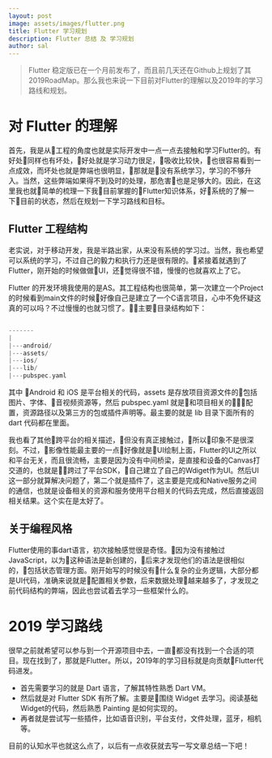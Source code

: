 ```yaml
---
layout: post
image: assets/images/flutter.png
title: Flutter 学习规划
description: Flutter 总结 及 学习规划
author: sal
---
```


> Flutter 稳定版已在一个月前发布了，而且前几天还在Github上规划了其2019RoadMap。那么我也来说一下目前对Flutter的理解以及2019年的学习路线和规划。

# 对 Flutter 的理解

首先，我是从工程的角度也就是实际开发中一点一点去接触和学习Flutter的。有好处同样也有坏处，好处就是学习动力很足，吸收比较快，也很容易看到一点成效，而坏处也就是弊端也很明显，那就是没有系统学习，学习的不够升入。当然，这些弊端如果得不到及时的处理，那危害也是足够大的。因此，在这里我也就简单的梳理一下我目前掌握的Flutter知识体系，好系统的了解一下目前的状态，然后在规划一下学习路线和目标。

## Flutter 工程结构

老实说，对于移动开发，我是半路出家，从来没有系统的学习过。当然，我也希望可以系统的学习，不过自己的毅力和执行力还是很有限的。紧接着就遇到了 Flutter，刚开始的时候做做UI，还觉得很不错，慢慢的也就喜欢上了它。

Flutter 的开发环境我使用的是AS。其工程结构也很简单，第一次建立一个Project的时候看到main文件的时候好像自己是建立了一个C语言项目，心中不免怀疑这真的可以吗？不过慢慢的也就习惯了。主要目录结构如下：

```dart

-------
|
|---android/
|---assets/
|---ios/
|---lib/
|---pubspec.yaml

```

其中 Android 和 iOS 是平台相关的代码，assets 是存放项目资源文件的包括图片、字体、音视频资源等，然后 pubspec.yaml 就是和项目相关的配置，资源路径以及第三方的包或插件声明等。最主要的就是 lib 目录下面所有的 dart 代码都在里面。

我也看了其他跨平台的相关描述，但没有真正接触过，所以印象不是很深刻。不过，影像性能最主要的一点好像就是UI绘制上面，Flutter的UI之所以和平台无关，而且很流畅，主要是因为没有中间桥梁，是直接和设备的Canvas打交道的，也就是跨过了平台SDK，自己建立了自己的Wdiget作为UI。然后UI这一部分就算解决问题了，第二个就是插件了，这主要是完成和Native服务之间的通信，也就是设备相关的资源和服务使用平台相关的代码去完成，然后直接返回相关结果。这个实在是太好了。

## 关于编程风格

Flutter使用的事dart语言，初次接触感觉很是奇怪。因为没有接触过JavaScript，以为这种语法是新创建的，后来才发现他们的语法是很相似的，包括状态管理方面。刚开始写的时候没有什么复杂的业务逻辑，大部分都是UI代码，准确来说就是配置相关参数，后来数据处理越来越多了，才发现之前代码结构的弊端，因此也尝试着去学习一些框架什么的。

# 2019 学习路线

很早之前就希望可以参与到一个开源项目中去，一直都没有找到一个合适的项目。现在找到了，那就是Flutter。所以，2019年的学习目标就是向贡献Flutter代码进发。

- 首先需要学习的就是 Dart 语言，了解其特性熟悉 Dart VM。
- 然后就是对 Flutter SDK 有所了解。主要是围绕 Widget 去学习。阅读基础Widget的代码，然后熟悉 Painting 是如何实现的。
- 再者就是尝试写一些插件，比如语音识别，平台支付，文件处理，蓝牙，相机等。

目前的认知水平也就这么点了，以后有一点收获就去写一写文章总结一下吧！